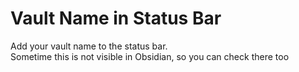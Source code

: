 # Vault Name in Status Bar  

Add your vault name to the status bar.   
Sometime this is not visible in Obsidian, so you can check there too
